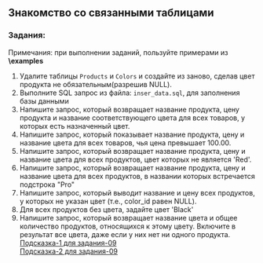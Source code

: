 ## Знакомство со связанными таблицами

### Задания:
Примечания: при выполнении заданий, пользуйте примерами из **\examples**
1. Удалите таблицы `Products` и `Colors` и создайте из заново, сделав цвет продукта не обязательным(разрешив NULL).
2. Выполните SQL запрос из файла: `inser_data.sql`, для заполнения базы данными
3. Напишите запрос, который возвращает название продукта, цену продукта и название соответствующего цвета для всех товаров, у которых есть назначенный цвет.
4. Напишите запрос, который показывает название продукта, цену и название цвета для всех товаров, чья цена превышает 100.00.
5. Напишите запрос, который возвращает название продукта, цену и название цвета для всех продуктов, цвет которых не является 'Red'.
6. Напишите запрос, который возвращает название продукта, цену и название цвета для всех продуктов, в названии которых встречается подстрока "Pro"
7. Напишите запрос, который выводит название и цену всех продуктов, у которых не указан цвет (т.е., color_id равен NULL).
8. Для всех продуктов без цвета, задайте цвет 'Black'
9. Напишите запрос, который возвращает название цвета и общее количество продуктов, относящихся к этому цвету. Включите в результат все цвета, даже если у них нет ни одного продукта. \
[Подсказка-1 для задания-09](https://www.sqlitetutorial.net/sqlite-count-function/) \
[Подсказка-2 для задания-09](https://www.sqlitetutorial.net/sqlite-group-by/)